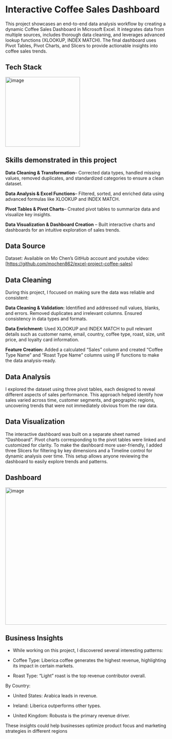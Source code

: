 # Interactive Coffee Sales Dashboard
This project showcases an end-to-end data analysis workflow by creating a dynamic Coffee Sales Dashboard in Microsoft Excel. It integrates data from multiple sources, includes thorough data cleaning, and leverages advanced lookup functions (XLOOKUP, INDEX MATCH). The final dashboard uses Pivot Tables, Pivot Charts, and Slicers to provide actionable insights into coffee sales trends.

## Tech Stack
<img width="233" height="217" alt="image" src="https://github.com/user-attachments/assets/81a47cf2-f116-49e7-855e-1d2c930ab457" />


## Skills demonstrated in this project

**Data Cleaning & Transformation**– Corrected data types, handled missing values, removed duplicates, and standardized categories to ensure a clean dataset.

**Data Analysis & Excel Functions**– Filtered, sorted, and enriched data using advanced formulas like XLOOKUP and INDEX MATCH.

**Pivot Tables & Pivot Charts**– Created pivot tables to summarize data and visualize key insights.

**Data Visualization & Dashboard Creation** – Built interactive charts and dashboards for an intuitive exploration of sales trends.


## Data Source
Dataset: Available on Mo Chen’s GitHub account and youtube video: [https://github.com/mochen862/excel-project-coffee-sales]

## Data Cleaning

During this project, I focused on making sure the data was reliable and consistent:

**Data Cleaning & Validation:** Identified and addressed null values, blanks, and errors. Removed duplicates and irrelevant columns. Ensured consistency in data types and formats.

**Data Enrichment:** Used XLOOKUP and INDEX MATCH to pull relevant details such as customer name, email, country, coffee type, roast, size, unit price, and loyalty card information.

**Feature Creation:** Added a calculated “Sales” column and created “Coffee Type Name” and “Roast Type Name” columns using IF functions to make the data analysis-ready.


## Data Analysis

I explored the dataset using three pivot tables, each designed to reveal different aspects of sales performance. This approach helped identify how sales varied across time, customer segments, and geographic regions, uncovering trends that were not immediately obvious from the raw data.

## Data Visualization

The interactive dashboard was built on a separate sheet named “Dashboard”. Pivot charts corresponding to the pivot tables were linked and customized for clarity. To make the dashboard more user-friendly, I added three Slicers for filtering by key dimensions and a Timeline control for dynamic analysis over time. This setup allows anyone reviewing the dashboard to easily explore trends and patterns.


## Dashboard

<img width="788" height="427" alt="image" src="https://github.com/user-attachments/assets/ec946261-3c26-49ac-a2f9-9fe9bab27a26" />


## Business Insights

- While working on this project, I discovered several interesting patterns:

- Coffee Type: Liberica coffee generates the highest revenue, highlighting its impact in certain markets.

- Roast Type: “Light” roast is the top revenue contributor overall.

By Country:

- United States: Arabica leads in revenue.

- Ireland: Liberica outperforms other types.

- United Kingdom: Robusta is the primary revenue driver.


These insights could help businesses optimize product focus and marketing strategies in different regions
